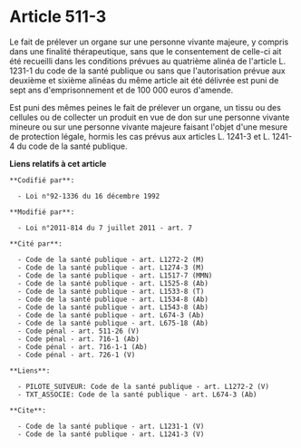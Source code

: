 # Article 511-3

Le fait de prélever un organe sur une personne vivante majeure, y compris dans une finalité thérapeutique, sans que le
consentement de celle-ci ait été recueilli dans les conditions prévues au quatrième alinéa de l'article L. 1231-1 du code de
la santé publique ou sans que l'autorisation prévue aux deuxième et sixième alinéas du même article ait été délivrée est puni
de sept ans d'emprisonnement et de 100 000 euros d'amende. 

Est puni des mêmes peines le fait de prélever un organe, un tissu ou des cellules ou de collecter un produit en vue de don
sur une personne vivante mineure ou sur une personne vivante majeure faisant l'objet d'une mesure de protection légale,
hormis les cas prévus aux articles L. 1241-3 et L. 1241-4 du code de la santé publique.

**Liens relatifs à cet article**

	**Codifié par**:

	  - Loi n°92-1336 du 16 décembre 1992

	**Modifié par**:

	  - Loi n°2011-814 du 7 juillet 2011 - art. 7

	**Cité par**:

	  - Code de la santé publique - art. L1272-2 (M)
	  - Code de la santé publique - art. L1274-3 (M)
	  - Code de la santé publique - art. L1517-7 (MMN)
	  - Code de la santé publique - art. L1525-8 (Ab)
	  - Code de la santé publique - art. L1533-8 (T)
	  - Code de la santé publique - art. L1534-8 (Ab)
	  - Code de la santé publique - art. L1543-8 (Ab)
	  - Code de la santé publique - art. L674-3 (Ab)
	  - Code de la santé publique - art. L675-18 (Ab)
	  - Code pénal - art. 511-26 (V)
	  - Code pénal - art. 716-1 (Ab)
	  - Code pénal - art. 716-1-1 (Ab)
	  - Code pénal - art. 726-1 (V)

	**Liens**:

	  - PILOTE_SUIVEUR: Code de la santé publique - art. L1272-2 (V)
	  - TXT_ASSOCIE: Code de la santé publique - art. L674-3 (Ab)

	**Cite**:

	  - Code de la santé publique - art. L1231-1 (V)
	  - Code de la santé publique - art. L1241-3 (V)
